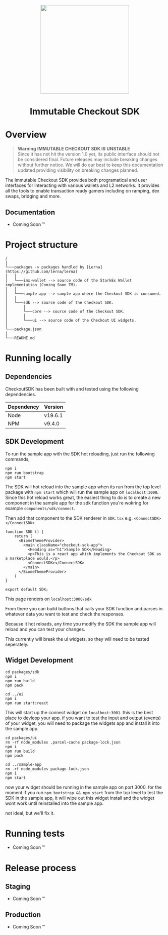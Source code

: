 <div align="center">
  <p align="center">
    <a href="https://docs.x.immutable.com/docs">
      <img src="https://cdn.dribbble.com/users/1299339/screenshots/7133657/media/837237d447d36581ebd59ec36d30daea.gif" width="280"/>
    </a>
  </p>
  <h1>Immutable Checkout SDK</h1>
</div>

# Overview

> **Warning** **IMMUTABLE CHECKOUT SDK IS UNSTABLE** <br/>
> Since it has not hit the version 1.0 yet, its public interface should not be considered final. Future releases may include breaking changes without further notice. We will do our best to keep this documentation updated providing visibility on breaking changes planned.

The Immutable Checkout SDK provides both programatical and user interfaces for interacting with various wallets and L2 networks. It provides all the tools to enable transaction ready gamers including on ramping, dex swaps, bridging and more. 

## Documentation

- Coming Soon &trade;

# Project structure

```
/
│
└───packages -> packages handled by [Lerna](https://github.com/lerna/lerna)
│   │
│   └───imx-wallet --> source code of the StarkEx Wallet implementation (Coming Soon TM).
│   │
│   └───sample-app --> sample app where the Checkout SDK is consumed.
│   │
│   └───sdk --> source code of the Checkout SDK.
│       │
│       └───core --> source code of the Checkout SDK.
│       │
│       └───ui --> source code of the Checkout UI widgets.
│
└───package.json
│
└───README.md
```

# Running locally

## Dependencies

CheckoutSDK has been built with and tested using the following dependencies. 

| Dependency | Version |
|------------|---------|
| Node       | v19.6.1 |
| NPM        | v9.4.0  |


## SDK Development

To run the sample app with the SDK hot reloading, just run the following commands;

```
npm i
npm run bootstrap
npm start
```

The SDK will hot reload into the sample app when its run from the top level package with `npm start` which will run the sample app on `localhost:3000`. Since this hot reload works great, the easiest thing to do is to create a new component in the sample app for the sdk function you're wokring for example `components/sdk/connect`.

Then add that component to the SDK renderer in `SDK.tsx` e.g. `<ConnectSDK></ConnectSDK>`

```
function SDK () {
    return (
      <BiomeThemeProvider>
        <main className="checkout-sdk-app">
          <Heading as="h1">Sample SDK</Heading>
          <p>This is a react app which implements the Checkout SDK as a marketplace would.</p>
          <ConnectSDK></ConnectSDK>
        </main>
      </BiomeThemeProvider>
    )
}

export default SDK;
```

This page renders on `localhost:3000/sdk`

From there you can build buttons that calls your SDK function and parses in whatever data you want to test and check the responses.

Because it hot reloads, any time you modify the SDK the sample app will reload and you can test your changes.

This currently will break the ui widgets, so they will need to be tested seperately.

## Widget Development

```
cd packages/sdk
npm i 
npm run build
npm pack

cd ../ui
npm i
npm run start:react
```

This will start up the connect widget on `localhost:3001`. this is the best place to devleop your app. if you want to test the input and output (events) of your widget, you will need to package the widgets app and install it into the sample app.

```
cd packages/ui
rm -rf node_modules .parcel-cache package-lock.json
npm i
npm run build
npm pack

cd ../sample-app
rm -rf node_modules package-lock.json
npm i
npm start
```

now your widget should be running in the sample app on port 3000. for the moment if you run `npm bootstrap && npm start` from the top level to test the SDK in the sample app, it will wipe out this widget install and the widget wont work until reinstalled into the sample app.

not ideal, but we'll fix it.

# Running tests

- Coming Soon &trade;

# Release process

## Staging

- Coming Soon &trade;

## Production

- Coming Soon &trade;
